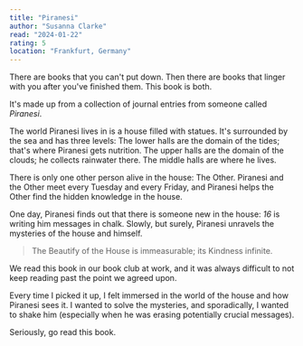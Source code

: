 ```yaml
---
title: "Piranesi"
author: "Susanna Clarke"
read: "2024-01-22"
rating: 5
location: "Frankfurt, Germany"
---
```


There are books that you can't put down.
Then there are books that linger with you
after you've finished them.
This book is both.

It's made up from a collection of journal entries from someone called _Piranesi_.

The world Piranesi lives in is a house filled with statues.
It's surrounded by the sea and has three levels:
The lower halls are the domain of the tides; that's where Piranesi gets nutrition.
The upper halls are the domain of the clouds; he collects rainwater there.
The middle halls are where he lives.

There is only one other person alive in the house: The Other. Piranesi and the
Other meet every Tuesday and every Friday, and Piranesi helps the Other find
the hidden knowledge in the house.

One day, Piranesi finds out that there is someone new in the house: _16_ is
writing him messages in chalk.
Slowly, but surely, Piranesi unravels the mysteries of the house and himself.

> The Beautify of the House is immeasurable; its Kindness infinite.

We read this book in our book club at work, and it was always difficult to not
keep reading past the point we agreed upon.

Every time I picked it up, I felt immersed in the world of the house and how
Piranesi sees it.
I wanted to solve the mysteries, and sporadically, I wanted to shake him
(especially when he was erasing potentially crucial messages).

Seriously, go read this book.

